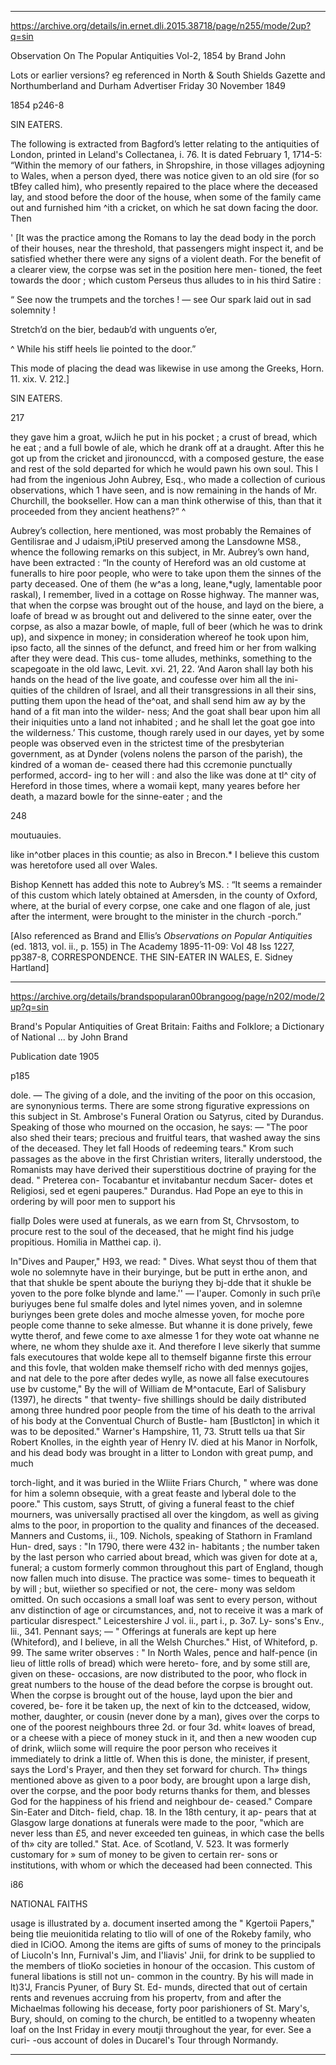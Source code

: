 

---

https://archive.org/details/in.ernet.dli.2015.38718/page/n255/mode/2up?q=sin


Observation On The Popular Antiquities Vol-2, 1854
by Brand John

Lots or earlier versions? eg referenced in North & South Shields Gazette and Northumberland and Durham Advertiser
Friday 30 November 1849

1854
p246-8


SIN EATERS. 

The following is extracted from Bagford’s letter relating to 
the antiquities of London, printed in Leland's Collectanea, i. 
76. It is dated February 1, 1714-5: “Within the memory 
of our fathers, in Shropshire, in those villages adjoyning to 
Wales, when a person dyed, there was notice given to an old 
sire (for so tBfey called him), who presently repaired to the 
place where the deceased lay, and stood before the door of the 
house, when some of the family came out and furnished him 
^ith a cricket, on which he sat down facing the door. Then 

' [It was the practice among the Romans to lay the dead body in the 
porch of their houses, near the threshold, that passengers might inspect 
it, and be satisfied whether there were any signs of a violent death. For 
the benefit of a clearer view, the corpse was set in the position here men- 
tioned, the feet towards the door ; which custom Perseus thus alludes to 
in his third Satire : 

“ See now the trumpets and the torches ! — see 
Our spark laid out in sad solemnity ! 

Stretch’d on the bier, bedaub’d with unguents o’er, 

^ While his stiff heels lie pointed to the door.” 

This mode of placing the dead was likewise in use among the Greeks, 
Horn. 11. xix. V. 212.] 



SIN EATERS. 


217 


they gave him a groat, wJiich he put in his pocket ; a crust of 
bread, which he eat ; and a full bowle of ale, which he drank 
off at a draught. After this he got up from the cricket and 
jironounccd, with a composed gesture, the ease and rest of 
the sold departed for which he would pawn his own soul. 
This I had from the ingenious John Aubrey, Esq., who made 
a collection of curious observations, which 1 have seen, and is 
now remaining in the hands of Mr. Churchill, the bookseller. 
How can a man think otherwise of this, than that it proceeded 
from they ancient heathens?” ^ 

Aubrey’s collection, here mentioned, was most probably the 
Remaines of Gentilisrae and J udaism,iPtiU preserved among 
the Lansdowne MS8., whence the following remarks on this 
subject, in Mr. Aubrey’s own hand, have been extracted : “In 
the county of Hereford was an old custome at funeralls to 
hire poor people, who were to take upon them the sinnes of 
the party deceased. One of them (he w^as a long, leane,*ugly, 
lamentable poor raskal), I remember, lived in a cottage on 
Rosse highway. The manner was, that when the corpse was 
brought out of the house, and layd on the biere, a loafe of bread 
w as brought out and delivered to the sinne eater, over the corpse, 
as also a mazar bowle, of maple, full of beer (which he was to 
drink up), and sixpence in money; in consideration whereof 
he took upon him, ipso facto, all the sinnes of the defunct, and 
freed him or her from walking after they were dead. This cus- 
tome alludes, methinks, something to the scapegoate in the old 
lawc, Levit. xvi. 21, 22. ‘And Aaron shall lay both his hands 
on the head of the live goate, and coufesse over him all the ini- 
quities of the children of Israel, and all their transgressions 
in all their sins, putting them upon the head of the^oat, and 
shall send him aw ay by the hand of a fit man into the wilder- 
ness; And the goat shall bear upon him all their iniquities 
unto a land not inhabited ; and he shall let the goat goe into 
the wilderness.’ This custome, though rarely used in our 
dayes, yet by some people was observed even in the strictest 
time of the presbyterian government, as at Dynder (volens 
nolens the parson of the parish), the kindred of a woman de- 
ceased there had this ccremonie punctually performed, accord- 
ing to her will : and also the like was done at tl^ city of 
Hereford in those times, where a womaii kept, many yeares 
before her death, a mazard bowle for the sinne-eater ; and the 



248 


moutuauies. 


like in^otber places in this countie; as also in Brecon.* I 
believe this custom was heretofore used all over Wales. 

Bishop Kennett has added this note to Aubrey’s MS. : “It 
seems a remainder of this custom which lately obtained at 
Amersden, in the county of Oxford, where, at the burial of 
every corpse, one cake and one flagon of ale, just after the 
interment, were brought to the minister in the church -porch.” 


[Also referenced as Brand and Ellis’s *Observations on Popular Antiquities* (ed. 1813, vol. ii., p. 155)  in The Academy
1895-11-09: Vol 48 Iss 1227, pp387-8, CORRESPONDENCE. THE SIN-EATER IN WALES, E. Sidney Hartland]

---

https://archive.org/details/brandspopularan00brangoog/page/n202/mode/2up?q=sin 

Brand's Popular Antiquities of Great Britain: Faiths and Folklore; a Dictionary of National ...
by John Brand

Publication date 1905

p185

dole. — The giving of a dole, and the 
inviting of the poor on this occasion, are 
synonynious terms. There are some strong 
figurative expressions on this subject in 
St. Ambrose's Funeral Oration ou Satyrus, 
cited by Durandus. Speaking of those 
who mourned on the occasion, he says: — 
"The poor also shed their tears; precious 
and fruitful tears, that washed away the 
sins of the deceased. They let fall Hoods 
of redeeming tears." Krom such passages 
as the above in the first Christian writers, 
literally understood, the Romanists may 
have derived their superstitious doctrine 
of praying for the dead. " Preterea con- 
Tocabantur et invitabantur necdum Sacer- 
dotes et Religiosi, sed et egeni pauperes." 
Durandus. Had Pope an eye to this in 
ordering by will poor men to support his 

fiallp Doles were used at funerals, as we 
earn from St, Chrvsostom, to procure rest 
to the soul of the deceased, that he might 
find his judge propitious. Homilia in 
Matthei cap. i). 

In"Dives and Pauper," H93, we read: 
" Dives. What seyst thou of them that 
wole no solemnyte have in their buryinge, 
but be putt in erthe anon, and that that 
shukle be spent aboute the buriyng they 
bj-dde that it shukle be yoven to the pore 
folke blynde and lame.'' — I'auper. Comonly 
in such pri\e buriyuges bene ful smalfe 
doles and lytel nimes yoven, and in solemne 
buriynges been grete doles and moche 
almesse yoven, for moche pore people come 
thanne to seke almesse. But whanne it 
is done prively, fewe wytte therof, and 
fewe come to axe almesse 1 for they wote 
oat whanne ne where, ne whom they shulde 
axe it. And therefore I leve sikerly that 
summe fals executoures that wolde kepe 
all to themself biganne firste this errour 
and this fovle, that wolden make themself 
richo with ded mennys gojjes, and nat dele 
to the pore after dedes wylle, as nowe all 
false executoures use bv custome," By 
the will of William de M^ontacute, Earl of 
Salisbury (1397), he directs " that twenty- 
five shillings should be daily distributed 
among three hundred poor people from the 
time of his death to the arrival of his body 
at the Conventual Church of Bustle- 
ham [Bustlcton] in which it was to 
be deposited." Warner's Hampshire, 
11, 73. Strutt tells ua that Sir 
Robert Knolles, in the eighth year of 
Henry IV. died at his Manor in Norfolk, 
and his dead body was brought in a litter 
to London with great pump, and much 



torch-light, and it was buried in the Wliite 
Friars Church, " where was done for him a 
solemn obsequie, with a great feaste and 
lyberal dole to the poore." This custom, 
says Strutt, of giving a funeral feast to the 
chief mourners, was universally practised 
all over the kingdom, as well as giving 
alms to the poor, in proportion to the 
quality and finances of the deceased. 
Manners and Customs, ii., 109. Nichols, 
speaking of Stathorn in Framland Hun- 
dred, says : "In 1790, there were 432 in- 
habitants ; the number taken by the last 
person who carried about bread, which 
was given for dote at a, funeral; a custom 
formerly common throughout this part 
of England, though now fallen much 
into disuse. The practice was some- 
times to bequeath it by will ; but, 
wiiether so specified or not, the cere- 
mony was seldom omitted. On such 
occasions a small loaf was sent to 
every person, without anv distinction of 
age or circumstances, and, not to receive 
it was a mark of particular disrespect." 
Leicestershire J vol. ii., part i., p. 3o7. Ly- 
sons's Env., lii., 341. Pennant says; — 
" Offerings at funerals are kept up here 
(Whiteford), and I believe, in all the 
Welsh Churches." Hist, of Whiteford, p. 
99. The same writer observes : " In North 
Wales, pence and half-pence (in lieu of 
little rolls of bread) which were hereto- 
fore, and by some still are, given on these- 
occasions, are now distributed to the poor, 
who flock in great numbers to the house of 
the dead before the corpse is brought out. 
When the corpse is brought out of the 
house, layd upon the bier and covered, be- 
fore it be taken up, the next of kin to the 
dctceased, widow, mother, daughter, or 
cousin (never done by a man), gives over 
the corps to one of the poorest neighbours 
three 2d. or four 3d. whit« loaves of bread, 
or a cheese with a piece of money stuck in 
it, and then a new wooden cup of drink, 
wliich some will require the poor person 
who receives it immediately to drink a 
little of. When this is done, the minister, 
if present, says the Lord's Prayer, and 
then they set forward for church. Th» 
things mentioned above as given to a poor 
body, are brought upon a large dish, over 
the corpse, and the poor body returns 
thanks for them, and blesses God for the 
happiness of his friend and neighbour de- 
ceased." Compare Sin-Eater and Ditch- 
field, chap. 18. In the 18th century, it ap- 
pears that at Glasgow large donations at 
funerals were made to the poor, "which 
are never less than £5, and never exceeded 
ten guineas, in which case the bells of th» 
city are tolled." Stat. Ace. of Scotland, 
V. 523. It was formerly customary for » 
sum of money to be given to certain rer- 
sons or institutions, with whom or which 
the deceased had been connected. This 



i86 



NATIONAL FAITHS 



usage is illustrated by a. document inserted 
among the " Kgertoii Papers," being tlie 
meuionitida relating to tlio will of one of 
the Rokeby family, who died in ICiOO. 
Among the items are gifts of sums of 
money to the principals of Liucoln's Inn, 
Furnival's Jim, and I'liavis' Jnii, for drink 
to be supplied to the members of tlioKo 
societies in honour of the occasion. This 
custom of funeral libations is still not un- 
common in the country. By his will made 
in lt)3'J, Francis Pyuner, of Bury St. Ed- 
munds, directed that out of certain rents 
and revenues accruing from his propertv, 
from and after the Michaelmas following 
his decease, forty poor parishioners of St. 
Mary's, Bury, should, on coming to the 
church, be entitled to a twopenny wheaten 
loaf on the Inst Friday in every moutji 
throughout the year, for ever. See a curi- 
-ous account of doles in Ducarel's Tour 
through Normandy. 

---

